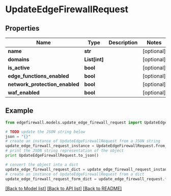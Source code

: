 # UpdateEdgeFirewallRequest


## Properties
Name | Type | Description | Notes
------------ | ------------- | ------------- | -------------
**name** | **str** |  | [optional] 
**domains** | **List[int]** |  | [optional] 
**is_active** | **bool** |  | [optional] 
**edge_functions_enabled** | **bool** |  | [optional] 
**network_protection_enabled** | **bool** |  | [optional] 
**waf_enabled** | **bool** |  | [optional] 

## Example

```python
from edgefirewall.models.update_edge_firewall_request import UpdateEdgeFirewallRequest

# TODO update the JSON string below
json = "{}"
# create an instance of UpdateEdgeFirewallRequest from a JSON string
update_edge_firewall_request_instance = UpdateEdgeFirewallRequest.from_json(json)
# print the JSON string representation of the object
print UpdateEdgeFirewallRequest.to_json()

# convert the object into a dict
update_edge_firewall_request_dict = update_edge_firewall_request_instance.to_dict()
# create an instance of UpdateEdgeFirewallRequest from a dict
update_edge_firewall_request_form_dict = update_edge_firewall_request.from_dict(update_edge_firewall_request_dict)
```
[[Back to Model list]](../README.md#documentation-for-models) [[Back to API list]](../README.md#documentation-for-api-endpoints) [[Back to README]](../README.md)


